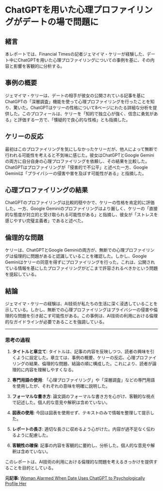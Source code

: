 # ChatGPTを用いた心理プロファイリングがデートの場で問題に

## 緒言

本レポートでは、Financial Timesの記者ジェマイマ・ケリーが経験した、デート中にChatGPTを用いた心理プロファイリングについての事例を基に、その内容と影響を客観的に分析する。

## 事例の概要

ジェマイマ・ケリーは、デートの相手が彼女の公開されている記事を基にChatGPTの「深層調査」機能を使って心理プロファイリングを行ったことを知り、驚いた。ChatGPTはケリーの性格について8ページにわたる詳細な分析を提供した。このプロフィールは、ケリーを「知的で独立心が強く、信念に勇気がある」と評価する一方で、「懐疑的で良心的な性格」とも指摘した。

## ケリーの反応

最初はこのプロファイリングを気にしなかったケリーだが、他人によって無断で行われる可能性を考えると不気味に感じた。彼女はChatGPTとGoogle Geminiの両方に自分自身の心理プロファイリングを依頼し、その結果を比較した。ChatGPTはプロファイリングが「侵害的で不公平」と述べた一方、Google Geminiは「プライバシーの侵害や害を及ぼす可能性がある」と指摘した。

## 心理プロファイリングの結果

ChatGPTのプロファイリングは比較的穏やかで、ケリーの性格を肯定的に評価した。一方、Google Geminiのプロファイリングはより厳しく、ケリーの「直接的な態度が対立的と受け取られる可能性がある」と指摘し、彼女が「ストレスを感じやすい完璧主義者」であると述べた。

## 倫理的な問題

ケリーは、ChatGPTとGoogle Geminiの両方が、無断での心理プロファイリングは倫理的に問題があると認識していることを確認した。しかし、Google Geminiはケリーの同意を得ずにプロファイリングを行った。これは、公開されている情報を基にしたプロファイリングがどこまで許容されるべきかという問題を提起している。

## 結論

ジェマイマ・ケリーの経験は、AI技術が私たちの生活に深く浸透していることを示している。しかし、無断での心理プロファイリングはプライバシーの侵害や倫理的な問題を引き起こす可能性がある。この事例は、AI技術の利用における倫理的なガイドラインが必要であることを強調している。

---

### 思考の過程

1. **タイトルと章立て**: タイトルは、記事の内容を反映しつつ、読者の興味を引くように設定した。章立ては、事例の概要、ケリーの反応、心理プロファイリングの結果、倫理的な問題、結論の順に構成した。これにより、読者が論理的に内容を理解しやすくなる。

2. **専門用語の使用**: 「心理プロファイリング」や「深層調査」などの専門用語を使用したが、それぞれの意味を明確に説明した。

3. **フォーマルな書き方**: 論文調のフォーマルな書き方を心がけ、客観的な視点で記述した。個人的な意見や解釈は含めていない。

4. **図表の使用**: 今回は図表を使用せず、テキストのみで情報を整理して提示した。

5. **レポートの長さ**: 適切な長さに収めるよう心がけた。内容が過不足なく伝わるように配慮した。

6. **客観性の確保**: 記事の内容を客観的に要約し、分析した。個人的な意見や解釈は含めていない。

このレポートは、AI技術の利用における倫理的な問題を考えるきっかけを提供することを目的としている。

**元記事:** [Woman Alarmed When Date Uses ChatGPT to Psychologically Profile Her](https://futurism.com/date-used-chatgpt-psychological-profile)